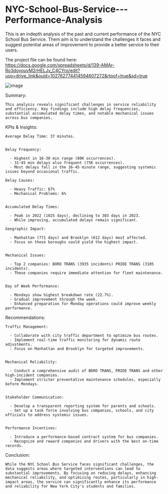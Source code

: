 # NYC-School-Bus-Service---Performance-Analysis
This is an indepth analysis of the past and current performance of the NYC School Bus Service. Them aim is to understand the challenges it faces and  suggest potential areas of improvement to provide a better service to their users.

The project file can be found here: 
    https://docs.google.com/spreadsheets/d/139-AMAr-Ro3doyouvM2rHELJv_C4CYro/edit?usp=drive_link&ouid=102762774414594607272&rtpof=true&sd=true

![image](https://github.com/csiAI/NYC-School-Bus-Service---Performance-Analysis/assets/113176347/5ba0eddb-59f4-4b57-9013-d8c2ad68afab)

Summary:

    This analysis reveals significant challenges in service reliability and efficiency. Key findings include high delay frequencies, substantial accumulated delay times, and notable mechanical issues across bus companies. 

KPIs & Insights:

    Average Delay Time: 37 minutes.
    
    
    Delay Frequency:

      - Highest in 16-30 min range (80K occurrences).
      - 31-45 min delays also frequent (75K occurrences).
      - Most delays fall in the 16-45 minute range, suggesting systemic issues beyond occasional traffic.

    Delay Causes:

      - Heavy Traffic: 67%
      - Mechanical Problems: 6%


    Accumulated Delay Times:
    
      - Peak in 2022 (1025 days), declining to 303 days in 2023.
      - While improving, accumulated delays remain significant.
      
    Geographic Impact:

      - Manhattan (771 days) and Brooklyn (612 days) most affected.
      - Focus on these boroughs could yield the highest impact.


    Mechanical Issues:

      - Top 2 companies: BORO TRANS (3935 incidents) PRIDE TRANS (3105 incidents).
      - These companies require immediate attention for fleet maintenance.


    Day of Week Performance:

      - Mondays show highest breakdown rate (22.7%).
      - Gradual improvement through the week.
      - Enhanced preparation for Monday operations could improve weekly performance.



Recommendations:

    Traffic Management:

      - Collaborate with city traffic department to optimize bus routes.
      - Implement real-time traffic monitoring for dynamic route adjustments.
      - Focus on Manhattan and Brooklyn for targeted improvements.


    Mechanical Reliability:

      - Conduct a comprehensive audit of BORO TRANS, PRIDE TRANS and other high-incident companies.
      - Implement stricter preventative maintenance schedules, especially before Mondays.


    Stakeholder Communication:

      - Develop a transparent reporting system for parents and schools.
      - Set up a task force involving bus companies, schools, and city officials to address systemic issues.


    Performance Incentives:

      - Introduce a performance-based contract system for bus companies.
      - Recognize and reward companies and drivers with the best on-time records.



Conclusion:

    While the NYC School Bus Service faces significant challenges, the data suggests areas where targeted interventions can lead to substantial improvements. By focusing on reducing delays, enhancing mechanical reliability, and optimizing routes, particularly in high-       impact areas, the service can significantly enhance its performance and reliability for New York City's students and families.
